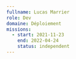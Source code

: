 ```yaml
---
fullname: Lucas Marrier
role: Dev
domaine: Déploiement
missions:
  - start: 2021-11-23
    end: 2022-04-24
    status: independent
---
```


